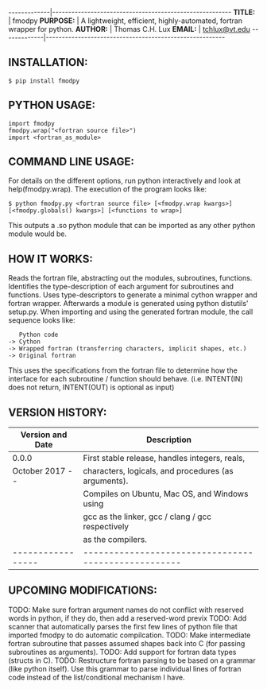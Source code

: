 -------------|--------------------------------------------------------
**TITLE:**   | fmodpy
**PURPOSE:** | A lightweight, efficient, highly-automated, fortran wrapper for python.
**AUTHOR:**  | Thomas C.H. Lux
**EMAIL:**   | tchlux@vt.edu
-------------|--------------------------------------------------------

## INSTALLATION:

    $ pip install fmodpy

## PYTHON USAGE:

    import fmodpy
    fmodpy.wrap("<fortran source file>")
    import <fortran_as_module>


## COMMAND LINE USAGE:

  For details on the different options, run python interactively and 
  look at help(fmodpy.wrap). The execution of the program looks like:

    $ python fmodpy.py <fortran source file> [<fmodpy.wrap kwargs>] [<fmodpy.globals() kwargs>] [<functions to wrap>]

  This outputs a <fortran mod name>.so python module that can be
  imported as any other python module would be.


## HOW IT WORKS:

  Reads the fortran file, abstracting out the modules, subroutines,
  functions. Identifies the type-description of each argument for
  subroutines and functions. Uses type-descriptors to generate a
  minimal cython wrapper and fortran wrapper. Afterwards a module is
  generated using python distutils' setup.py. When importing and
  using the generated fortran module, the call sequence looks like:

       Python code
    -> Cython
    -> Wrapped fortran (transferring characters, implicit shapes, etc.)
    -> Original fortran

  This uses the specifications from the fortran file to determine how
  the interface for each subroutine / function should behave. (i.e.
  INTENT(IN) does not return, INTENT(OUT) is optional as input)


## VERSION HISTORY:

Version and Date | Description
-----------------|----------------------------------------------------
 0.0.0           | First stable release, handles integers, reals,      
 October 2017 -- | characters, logicals, and procedures (as arguments).
                 | Compiles on Ubuntu, Mac OS, and Windows using       
                 | gcc as the linker, gcc / clang / gcc respectively   
                 | as the compilers.                                   
-----------------|----------------------------------------------------

## UPCOMING MODIFICATIONS:

TODO: Make sure fortran argument names do not conflict with reserved
      words in python, if they do, then add a reserved-word previx
TODO: Add scanner that automatically parses the first few lines of
      python file that imported fmodpy to do automatic compilcation.
TODO: Make intermediate fortran subroutine that passes assumed
      shapes back into C (for passing subroutines as arguments).
TODO: Add support for fortran data types (structs in C).
TODO: Restructure fortran parsing to be based on a grammar (like
      python itself). Use this grammar to parse individual lines of
      fortran code instead of the list/conditional mechanism I have.
